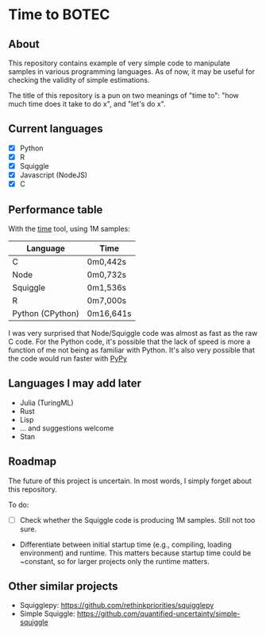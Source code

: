# Time to BOTEC

## About

This repository contains example of very simple code to manipulate samples in various programming languages. As of now, it may be useful for checking the validity of simple estimations.

The title of this repository is a pun on two meanings of "time to": "how much time does it take to do x", and "let's do x".

## Current languages

- [x] Python
- [x] R
- [x] Squiggle 
- [x] Javascript (NodeJS)
- [x] C

## Performance table

With the [time](https://man7.org/linux/man-pages/man1/time.1.html) tool, using 1M samples:

| Language | Time      |
|----------|-----------|
| C        | 0m0,442s  |
| Node     | 0m0,732s  |
| Squiggle | 0m1,536s  |
| R        | 0m7,000s  |
| Python (CPython)  | 0m16,641s |


I was very surprised that Node/Squiggle code was almost as fast as the raw C code. For the Python code, it's possible that the lack of speed is more a function of me not being as familiar with Python. It's also very possible that the code would run faster with [PyPy](https://doc.pypy.org)
 
## Languages I may add later

- Julia (TuringML) 
- Rust
- Lisp
- ... and suggestions welcome
- Stan

## Roadmap

The future of this project is uncertain. In most words, I simply forget about this repository.

To do:
- [ ] Check whether the Squiggle code is producing 1M samples. Still not too sure.
- Differentiate between initial startup time (e.g., compiling, loading environment) and runtime. This matters because startup time could be ~constant, so for larger projects only the runtime matters.

## Other similar projects

- Squigglepy: <https://github.com/rethinkpriorities/squigglepy>
- Simple Squiggle: <https://github.com/quantified-uncertainty/simple-squiggle>
